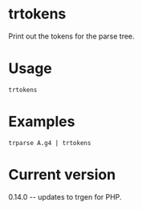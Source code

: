 # trtokens

Print out the tokens for the parse tree.

# Usage

    trtokens

# Examples

    trparse A.g4 | trtokens

# Current version

0.14.0 -- updates to trgen for PHP.
